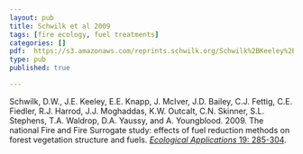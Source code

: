 ```yaml
---
layout: pub
title: Schwilk et al 2009
tags: [fire ecology, fuel treatments]
categories: []
pdf:  https://s3.amazonaws.com/reprints.schwilk.org/Schwilk%2BKeeley%2Betal-2009_FFS.pdf
type: pub
published: true

---
```


Schwilk, D.W., J.E. Keeley, E.E. Knapp, J. McIver, J.D. Bailey, C.J. Fettig, C.E. Fiedler, R.J. Harrod, J.J. Moghaddas, K.W. Outcalt, C.N. Skinner, S.L. Stephens, T.A. Waldrop, D.A. Yaussy, and A. Youngblood. 2009. The national Fire and Fire Surrogate study: effects of fuel reduction methods on forest vegetation structure and fuels. [*Ecological Applications* 19: 285-304](http://www.esajournals.org/doi/full/10.1890/07-1747.1).
